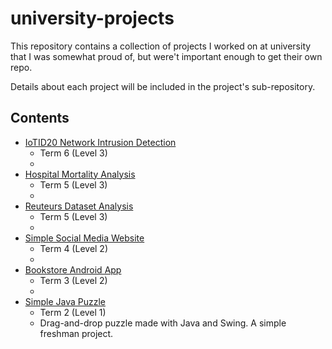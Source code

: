 # university-projects
This repository contains a collection of projects I worked on at university that I was
somewhat proud of, but were't important enough to get their own repo. 

Details about each project will be included in the project's sub-repository.

## Contents
- [IoTID20 Network Intrusion Detection](/IoTID20%20Network%20Intrusion%20Detection/)
    - Term 6 (Level 3) 
    - 
- [Hospital Mortality Analysis](Hospital%20Mortality%20Analysis/)
    - Term 5 (Level 3) 
    - 
- [Reuteurs Dataset Analysis](/Reuteurs%20Dataset%20Analysis/)
    - Term 5 (Level 3) 
    - 
- [Simple Social Media Website](/Simple%20Social%20Media%20Website/)
    - Term 4 (Level 2)
    - 
- [Bookstore Android App](/Bookstore%20Android%20App/)
    - Term 3 (Level 2)
    - 
- [Simple Java Puzzle](/Simple%20Java%20Puzzle/)
    - Term 2 (Level 1)
    - Drag-and-drop puzzle made with Java and Swing. A simple freshman project.


<!-- 
## Navigation
- ### Level 1 [2021/2022]
    - #### [Term 2 (Feb 2022 - Jun 2022)](/Term%202/)
        - [Programming II](/Term%202/Programming%20II/)
- ### Level 2 [2022/2023]
    - #### [Term 3 (Oct 2022 - Jan 2023)](/Term%203/)
        - [Mobile Programming](/Term%203/Mobile%20Programming/)
    - #### [Term 4 (Feb 2023 - Jun 2023)](/Term%204/)
        - [Introduction to Databases](/Term%204/Introduction%20to%20Databases/)   
    - #### [Summer (Jul 2023 - Sep 2023)](/Summer%20Level%202/)
        - [Simulations](/Summer%20Level%202/Simulations/)
    - #### [Term 5 (Oct 2023 - Jan 2024)](/Term%205)
        - [Data Science Tools and Software](Term%205/Data%20Science%20Tools%20and%20Software/)
        - [Operating Systems](Term%205/Operating%20Systems/) -->



